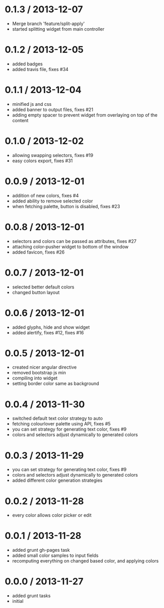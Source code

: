 
0.1.3 / 2013-12-07
==================

  * Merge branch 'feature/split-apply'
  * started splitting widget from main controller

0.1.2 / 2013-12-05
==================

  * added badges
  * added travis file, fixes #34

0.1.1 / 2013-12-04
==================

  * minified js and css
  * added banner to output files, fixes #21
  * adding empty spacer to prevent widget from overlaying on top of the content

0.1.0 / 2013-12-02
==================

  * allowing swapping selectors, fixes #19
  * easy colors export, fixes #31

0.0.9 / 2013-12-01
==================

  * addition of new colors, fixes #4
  * added ability to remove selected color
  * when fetching palette, button is disabled, fixes #23

0.0.8 / 2013-12-01
==================

  * selectors and colors can be passed as attributes, fixes #27
  * attaching color-pusher widget to bottom of the window
  * added favicon, fixes #26

0.0.7 / 2013-12-01
==================

  * selected better default colors
  * changed button layout

0.0.6 / 2013-12-01
==================

  * added glyphs, hide and show widget
  * added alertify, fixes #12, fixes #16

0.0.5 / 2013-12-01
==================

  * created nicer angular directive
  * removed bootstrap js min
  * compiling into widget
  * setting border color same as background

0.0.4 / 2013-11-30
==================

  * switched default text color strategy to auto
  * fetching colourlover palette using API, fixes #5
  * you can set strategy for generating text color, fixes #9
  * colors and selectors adjust dynamically to generated colors

0.0.3 / 2013-11-29
==================

  * you can set strategy for generating text color, fixes #9
  * colors and selectors adjust dynamically to generated colors
  * added different color generation strategies

0.0.2 / 2013-11-28
==================

  * every color allows color picker or edit

0.0.1 / 2013-11-28
==================

  * added grunt gh-pages task
  * added small color samples to input fields
  * recomputing everything on changed based color, and applying colors

0.0.0 / 2013-11-27
==================

  * added grunt tasks
  * initial

